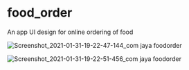 # food_order

An app UI design for online ordering of food

![Screenshot_2021-01-31-19-22-47-144_com jaya foodorder](https://user-images.githubusercontent.com/74710648/106388230-96a4e300-6403-11eb-9449-1d1e33c9ad75.jpg)

![Screenshot_2021-01-31-19-22-51-456_com jaya foodorder](https://user-images.githubusercontent.com/74710648/106388304-dd92d880-6403-11eb-8331-916396b64a6d.jpg)

